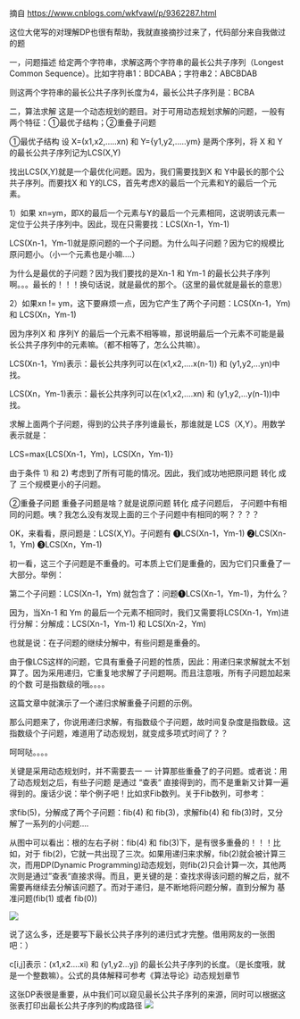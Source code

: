 摘自 https://www.cnblogs.com/wkfvawl/p/9362287.html

这位大佬写的对理解DP也很有帮助，我就直接摘抄过来了，代码部分来自我做过的题

 

一，问题描述
给定两个字符串，求解这两个字符串的最长公共子序列（Longest Common Sequence）。比如字符串1：BDCABA；字符串2：ABCBDAB

则这两个字符串的最长公共子序列长度为4，最长公共子序列是：BCBA

二，算法求解
这是一个动态规划的题目。对于可用动态规划求解的问题，一般有两个特征：①最优子结构；②重叠子问题

①最优子结构
设 X=(x1,x2,.....xn) 和 Y={y1,y2,.....ym} 是两个序列，将 X 和 Y 的最长公共子序列记为LCS(X,Y)

找出LCS(X,Y)就是一个最优化问题。因为，我们需要找到X 和 Y中最长的那个公共子序列。而要找X 和 Y的LCS，首先考虑X的最后一个元素和Y的最后一个元素。

1）如果 xn=ym，即X的最后一个元素与Y的最后一个元素相同，这说明该元素一定位于公共子序列中。因此，现在只需要找：LCS(Xn-1，Ym-1)

LCS(Xn-1，Ym-1)就是原问题的一个子问题。为什么叫子问题？因为它的规模比原问题小。（小一个元素也是小嘛....）

为什么是最优的子问题？因为我们要找的是Xn-1 和 Ym-1 的最长公共子序列啊。。。最长的！！！换句话说，就是最优的那个。（这里的最优就是最长的意思）

2）如果xn != ym，这下要麻烦一点，因为它产生了两个子问题：LCS(Xn-1，Ym) 和 LCS(Xn，Ym-1)

因为序列X 和 序列Y 的最后一个元素不相等嘛，那说明最后一个元素不可能是最长公共子序列中的元素嘛。（都不相等了，怎么公共嘛）。

LCS(Xn-1，Ym)表示：最长公共序列可以在(x1,x2,....x(n-1)) 和 (y1,y2,...yn)中找。

LCS(Xn，Ym-1)表示：最长公共序列可以在(x1,x2,....xn) 和 (y1,y2,...y(n-1))中找。

求解上面两个子问题，得到的公共子序列谁最长，那谁就是 LCS（X,Y）。用数学表示就是：

LCS=max{LCS(Xn-1，Ym)，LCS(Xn，Ym-1)}

由于条件 1)  和  2)  考虑到了所有可能的情况。因此，我们成功地把原问题 转化 成了 三个规模更小的子问题。

 

②重叠子问题
重叠子问题是啥？就是说原问题 转化 成子问题后，  子问题中有相同的问题。咦？我怎么没有发现上面的三个子问题中有相同的啊？？？？

OK，来看看，原问题是：LCS(X,Y)。子问题有 ❶LCS(Xn-1，Ym-1)    ❷LCS(Xn-1，Ym)    ❸LCS(Xn，Ym-1)

初一看，这三个子问题是不重叠的。可本质上它们是重叠的，因为它们只重叠了一大部分。举例：

第二个子问题：LCS(Xn-1，Ym) 就包含了：问题❶LCS(Xn-1，Ym-1)，为什么？

因为，当Xn-1 和 Ym 的最后一个元素不相同时，我们又需要将LCS(Xn-1，Ym)进行分解：分解成：LCS(Xn-1，Ym-1) 和 LCS(Xn-2，Ym)

也就是说：在子问题的继续分解中，有些问题是重叠的。

 

由于像LCS这样的问题，它具有重叠子问题的性质，因此：用递归来求解就太不划算了。因为采用递归，它重复地求解了子问题啊。而且注意哦，所有子问题加起来的个数 可是指数级的哦。。。。

这篇文章中就演示了一个递归求解重叠子问题的示例。

那么问题来了，你说用递归求解，有指数级个子问题，故时间复杂度是指数级。这指数级个子问题，难道用了动态规划，就变成多项式时间了？？

呵呵哒。。。。

关键是采用动态规划时，并不需要去一 一 计算那些重叠了的子问题。或者说：用了动态规划之后，有些子问题 是通过 “查表“ 直接得到的，而不是重新又计算一遍得到的。废话少说：举个例子吧！比如求Fib数列。关于Fib数列，可参考：



求fib(5)，分解成了两个子问题：fib(4) 和 fib(3)，求解fib(4) 和 fib(3)时，又分解了一系列的小问题....

从图中可以看出：根的左右子树：fib(4) 和 fib(3)下，是有很多重叠的！！！比如，对于 fib(2)，它就一共出现了三次。如果用递归来求解，fib(2)就会被计算三次，而用DP(Dynamic Programming)动态规划，则fib(2)只会计算一次，其他两次则是通过”查表“直接求得。而且，更关键的是：查找求得该问题的解之后，就不需要再继续去分解该问题了。而对于递归，是不断地将问题分解，直到分解为 基准问题(fib(1) 或者 fib(0))

<img src='https://pic002.cnblogs.com/images/2012/214741/2012111100085930.png' />

说了这么多，还是要写下最长公共子序列的递归式才完整。借用网友的一张图吧：）

 



c[i,j]表示：(x1,x2....xi) 和 (y1,y2...yj) 的最长公共子序列的长度。（是长度哦，就是一个整数嘛）。公式的具体解释可参考《算法导论》动态规划章节

 

这张DP表很是重要，从中我们可以窥见最长公共子序列的来源，同时可以根据这张表打印出最长公共子序列的构成路径
<img src='https://images2018.cnblogs.com/blog/1358881/201807/1358881-20180724195351829-1792192564.png' />

